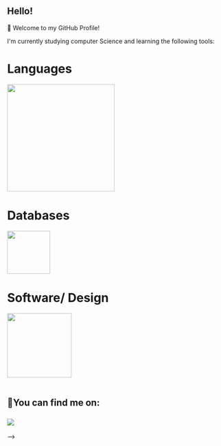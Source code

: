 ## Hello!

<p>🚀 Welcome to my GitHub Profile!</p>

<p>I'm currently studying computer Science and learning the following tools: </p>
<h1>Languages</h1>  
<img src="https://skillicons.dev/icons?i=cs,python,javascript,java,html,css" width="250"/> 

<h1>Databases</h1>  
<img src="https://skillicons.dev/icons?i=mysql,mssql" width="100"/>  

<h1>Software/ Design</h1>  
<img src="https://skillicons.dev/icons?i=windows,linux,figma" width="150"/>  
<br>
  <br>

<h2>🔎You can find me on:
<br>
  <br>
<div>
<a href="https://www.linkedin.com/in/anacesantos" target="_blank"><img loading="lazy" src="https://img.shields.io/badge/-LinkedIn-%230077B5?style=for-the-badge&logo=linkedin&logoColor=white" target="_blank"></a>
</div> </h2>
-->
